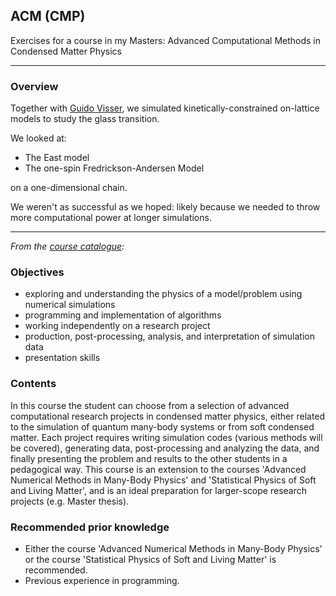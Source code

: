 ## ACM (CMP)
Exercises for a course in my Masters: Advanced Computational Methods in Condensed Matter Physics 

---

### Overview

Together with [Guido Visser](https://github.com/GuidoVisser), we simulated kinetically-constrained on-lattice models to study the glass transition.

We looked at:
- The East model
- The one-spin Fredrickson-Andersen Model

on a one-dimensional chain. 

We weren't as successful as we hoped: likely because we needed to throw more computational power at longer simulations.

---

*From the [course catalogue](https://coursecatalogue.uva.nl/xmlpages/page/2020-2021-en/search-course/course/79888):*

### Objectives
- exploring and understanding the physics of a model/problem using numerical simulations
- programming and implementation of algorithms
- working independently on a research project
- production, post-processing, analysis, and interpretation of simulation data
- presentation skills

### Contents
In this course the student can choose from a selection of advanced computational research projects in condensed matter physics, either related to the simulation of quantum many-body systems or from soft condensed matter. Each project requires writing simulation codes (various methods will be covered), generating data, post-processing and analyzing the data, and finally presenting the problem and results to the other students in a pedagogical way. This course is an extension to the courses 'Advanced Numerical Methods in Many-Body Physics' and 'Statistical Physics of Soft and Living Matter', and is an ideal preparation for larger-scope research projects (e.g. Master thesis).

### Recommended prior knowledge
- Either the course 'Advanced Numerical Methods in Many-Body Physics' or the course 'Statistical Physics of Soft and Living Matter' is recommended.
- Previous experience in programming.
